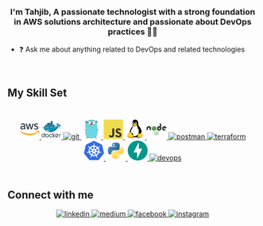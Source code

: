 ### <div align="center">I'm Tahjib, A passionate technologist with a strong foundation in AWS solutions architecture and passionate about DevOps practices 👨‍💻</div>  

- ❓ Ask me about anything related to DevOps and related technologies

<br/>

## My Skill Set

<div align="center">
  <div style="margin: 0 auto; width: fit-content; padding: 10px;">
    <p>
      <a href="https://aws.amazon.com" target="_blank" rel="noreferrer" style="margin: 0 auto;">
        <img src="https://raw.githubusercontent.com/devicons/devicon/master/icons/amazonwebservices/amazonwebservices-original-wordmark.svg" alt="aws" width="40" height="40"/>
      </a>
      <a href="https://www.docker.com/" target="_blank" rel="noreferrer" style="margin: 0 auto;">
        <img src="https://raw.githubusercontent.com/devicons/devicon/master/icons/docker/docker-original-wordmark.svg" alt="docker" width="40" height="40"/>
      </a>
      <a href="https://git-scm.com/" target="_blank" rel="noreferrer" style="margin: 0 auto;">
        <img src="https://www.vectorlogo.zone/logos/git-scm/git-scm-icon.svg" alt="git" width="40" height="40"/>
      </a>
      <a href="https://golang.org" target="_blank" rel="noreferrer" style="margin: 0 auto;">
        <img src="https://raw.githubusercontent.com/devicons/devicon/master/icons/go/go-original.svg" alt="go" width="40" height="40"/>
      </a>
      <a href="https://developer.mozilla.org/en-US/docs/Web/JavaScript" target="_blank" rel="noreferrer" style="margin: 0 auto;">
        <img src="https://raw.githubusercontent.com/devicons/devicon/master/icons/javascript/javascript-original.svg" alt="javascript" width="40" height="40"/>
      </a>
      <a href="https://www.linux.org/" target="_blank" rel="noreferrer" style="margin: 0 auto;">
        <img src="https://raw.githubusercontent.com/devicons/devicon/master/icons/linux/linux-original.svg" alt="linux" width="40" height="40"/>
      </a>
      <a href="https://nodejs.org" target="_blank" rel="noreferrer" style="margin: 0 auto;">
        <img src="https://raw.githubusercontent.com/devicons/devicon/master/icons/nodejs/nodejs-original-wordmark.svg" alt="nodejs" width="40" height="40"/>
      </a>
      <a href="https://postman.com" target="_blank" rel="noreferrer" style="margin: 0 auto;">
        <img src="https://www.vectorlogo.zone/logos/getpostman/getpostman-icon.svg" alt="postman" width="40" height="40"/>
      </a>
      <a href="https://www.terraform.io/" target="_blank" rel="noreferrer" style="margin: 0 auto;">
        <img src="https://www.vectorlogo.zone/logos/terraformio/terraformio-icon.svg" alt="terraform" width="40" height="40"/>
      </a>
      <a href="https://kubernetes.io/" target="_blank" rel="noreferrer" style="margin: 0 auto;">
        <img src="https://raw.githubusercontent.com/devicons/devicon/master/icons/kubernetes/kubernetes-plain.svg" alt="kubernetes" width="40" height="40"/>
      </a>
      <a href="https://www.python.org/" target="_blank" rel="noreferrer" style="margin: 0 auto;">
        <img src="https://raw.githubusercontent.com/devicons/devicon/master/icons/python/python-original.svg" alt="python" width="40" height="40"/>
      </a>
      <a href="https://fastapi.tiangolo.com/" target="_blank" rel="noreferrer" style="margin: 0 auto;">
        <img src="https://raw.githubusercontent.com/devicons/devicon/master/icons/fastapi/fastapi-original.svg" alt="fastapi" width="40" height="40"/>
      </a>
      <a href="https://www.redhat.com/en/topics/devops" target="_blank" rel="noreferrer" style="margin: 0 auto;">
        <img src="https://raw.githubusercontent.com/devicons/devicon/master/icons/devops/devops-original.svg" alt="devops" width="40" height="40"/>
      </a>
    </p>
  </div>
</div>



## Connect with me

<div align="center">
  <a href="https://linkedin.com/in/https://www.linkedin.com/in/tahjib-alam-183229183/" target="_blank">
    <img src=https://img.shields.io/badge/linkedin-%231E77B5.svg?&style=for-the-badge&logo=linkedin&logoColor=white alt=linkedin style="margin-bottom: 5px;" />
  </a>
  <a href="https://medium.com/https://medium.com/@mdtahjib75" target="_blank">
    <img src=https://img.shields.io/badge/medium-%23292929.svg?&style=for-the-badge&logo=medium&logoColor=white alt=medium style="margin-bottom: 5px;" />
  </a>
  <a href="https://www.facebook.com/https://www.facebook.com/Md.tahjib/" target="_blank">
    <img src=https://img.shields.io/badge/facebook-%232E87FB.svg?&style=for-the-badge&logo=facebook&logoColor=white alt=facebook style="margin-bottom: 5px;" />
  </a>
  <a href="https://instagram.com/https://www.instagram.com/tahjib_nil?igsh=MXI0MHJoMnUxcXd6ZQ==" target="_blank">
    <img src=https://img.shields.io/badge/instagram-%23000000.svg?&style=for-the-badge&logo=instagram&logoColor=white alt=instagram style="margin-bottom: 5px;" />
  </a>
</div>

<br/>
